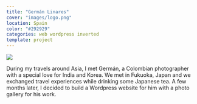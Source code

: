 ```yaml
---
title: "Germán Linares"
cover: "images/logo.png"
location: Spain
color: "#292929"
categories: web wordpress inverted
template: project
---
```


![](/work/german-linares/images/1.jpg)

During my travels around Asia, I met Germán, a Colombian photographer with a special love for India and Korea. We met in Fukuoka, Japan and we exchanged travel experiences while drinking some Japanese tea. A few months later, I decided to build a Wordpress website for him with a photo gallery for his work.
